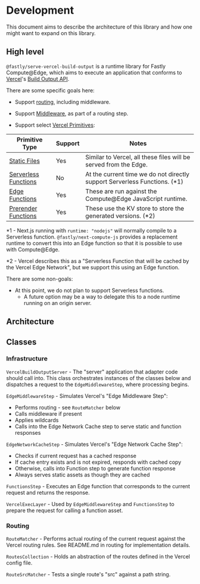 # Development

This document aims to describe the architecture of this library and how one might want to
expand on this library.

## High level

`@fastly/serve-vercel-build-output` is a runtime library for Fastly Compute@Edge, which aims to execute an application
that conforms to [Vercel](https://vercel.com/)'s [Build Output API](https://vercel.com/docs/build-output-api/v3).

There are some specific goals here:

* Support [routing](https://vercel.com/docs/build-output-api/v3/configuration#routes), including middleware.

* Support [Middleware](https://vercel.com/docs/concepts/functions/edge-middleware), as part of a routing step.

* Support select [Vercel Primitives](https://vercel.com/docs/build-output-api/v3/primitives):

| Primitive Type                                                                                      | Support | Notes                                                                     |
|-----------------------------------------------------------------------------------------------------|---------|---------------------------------------------------------------------------|
| [Static Files](https://vercel.com/docs/build-output-api/v3/primitives#static-files)                 | Yes     | Similar to Vercel, all these files will be served from the Edge.          |
| [Serverless Functions](https://vercel.com/docs/build-output-api/v3/primitives#serverless-functions) | No      | At the current time we do not directly support Serverless Functions. (*1) | 
| [Edge Functions](https://vercel.com/docs/build-output-api/v3/primitives#edge-functions)             | Yes     | These are run against the Compute@Edge JavaScript runtime.                | 
| [Prerender Functions](https://vercel.com/docs/build-output-api/v3/primitives#prerender-functions)   | Yes     | These use the KV store to store the generated versions. (*2)              | 

*1 - Next.js running with `runtime: "nodejs"` will normally compile to a Serverless function. `@fastly/next-compute-js`
provides a replacement runtime to convert this into an Edge function so that it is possible to use with Compute@Edge.    

*2 - Vercel describes this as a "Serverless Function that will be cached by the Vercel Edge Network", but we support this
using an Edge function.

There are some non-goals:

* At this point, we do not plan to support Serverless functions.
  * A future option may be a way to delegate this to a node runtime running on an origin server.

## Architecture

## Classes

### Infrastructure

`VercelBuildOutputServer` - The "server" application that adapter code should call into.
This class orchestrates instances of the classes below and dispatches a request to the
`EdgeMiddlewareStep`, where processing begins.

`EdgeMiddlewareStep` - Simulates Vercel's "Edge Middleware Step":
* Performs routing - see `RouteMatcher` below
* Calls middleware if present
* Applies wildcards
* Calls into the Edge Network Cache step to serve static and function responses

`EdgeNetworkCacheStep` - Simulates Vercel's "Edge Network Cache Step":
* Checks if current request has a cached response
* If cache entry exists and is not expired, responds with cached copy
* Otherwise, calls into Function step to generate function response
* Always serves static assets as though they are cached

`FunctionsStep` - Executes an Edge function that corresponds to the current
request and returns the response.

`VercelExecLayer` - Used by `EdgeMiddlewareStep` and `FunctionsStep` to prepare the
request for calling a function asset.

### Routing

`RouteMatcher` - Performs actual routing of the current request against the
Vercel routing rules. See README.md in routing for implementation details.

`RoutesCollection` - Holds an abstraction of the routes defined in the Vercel config file.

`RouteSrcMatcher` - Tests a single route's "src" against a path string. 

